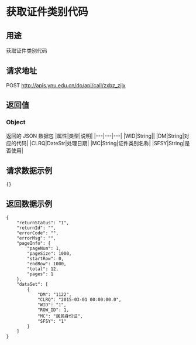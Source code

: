 # 获取证件类别代码

## 用途

获取证件类别代码

## 请求地址

POST http://apis.ynu.edu.cn/do/api/call/zxbz_zjlx

## 返回值

### Object

返回的 JSON 数据包
|属性|类型|说明|
|---|---|---|
|WID|String||
|DM|String|对应的代码|
|CLRQ|DateStr|处理日期|
|MC|String|证件类别名称|
|SFSY|String|是否使用|

## 请求数据示例

```
{}
```

## 返回数据示例

```
{
    "returnStatus": "1",
    "returnId": "",
    "errorCode": "",
    "errorMsg": "",
    "pageInfo": {
        "pageNum": 1,
        "pageSize": 1000,
        "startRow": 0,
        "endRow": 1000,
        "total": 12,
        "pages": 1
    },
    "dataSet": [
        {
            "DM": "1122",
            "CLRQ": "2015-03-01 00:00:00.0",
            "WID": "1",
            "ROW_ID": 1,
            "MC": "居民身份证",
            "SFSY": "1"
        }
    ]
}
```
